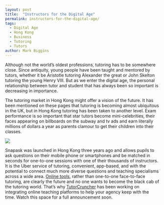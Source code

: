 ```yaml
---
layout: post
title:  "Instructors for the Digital Age"
permalink: instructors-for-the-digital-age/
tags:
  - Digital Age
  - Hong Kong
  - Business
  - Tutoring
  - Tutors
author: Mark Biggins
---
```


Although not the world’s oldest professions, tutoring has to be somewhere close. Since antiquity, young people have been taught and mentored by tutors, whether it be Aristotle tutoring Alexander the great or John Skelton tutoring the young Henry VIII. But as we enter the digital age, the personal relationship between tutor and student that has always been so important is decreasing in importance.

The tutoring market in Hong Kong might offer a vision of the future. It has been mentioned on these pages that tutoring is becoming almost ubiquitous in the UK, but in Hong Kong tutoring has been taken to another level. Exam performance is so important that star tutors become mini-celebrities, their faces appearing on billboards on the subway  and tv ads and earn literally millions of dollars a year as parents clamour to get their children into their classes.

<img src="{{ site.static }}/img/blogs/digital-age.jpg" class="lightboximage" alt-text="The world is developing and changing in a digital age."/>

Snapask was launched in Hong Kong three years ago and allows pupils to ask questions on their mobile phone or smartphones and be matched in seconds for one-to-one sessions with one of their thousands of instructors. It is the Uber service of tutoring, convenient, app-based, and with the potential to connect much more diverse questions and teaching specialisms across a wide area. [Online tools](/features/), rather than one-to-one face-to-face tutoring, are clearly the future and no one wants to become the black cab of the tutoring world. That’s why [TutorCruncher](/) has been working on integrating online teaching platforms to help your agency keep with the time. Watch this space for a full announcement soon.
